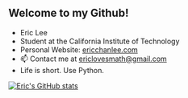 ## Welcome to my Github!
- Eric Lee
- Student at the California Institute of Technology
- Personal Website: [ericchanlee.com](ericchanlee.com)
- 📫 Contact me at ericlovesmath@gmail.com
- Life is short. Use Python.

[![Eric's GitHub stats](https://github-readme-stats.vercel.app/api?username=ericlovesmath&show_icons=true&theme=gruvbox)](https://github.com/anuraghazra/github-readme-stats)

<!---
ericlovesmath/ericlovesmath is a ✨ special ✨ repository because its `README.md` (this file) appears on your GitHub profile.
You can click the Preview link to take a look at your changes.
--->
